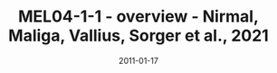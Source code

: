 ---
title: MEL04-1-1 - overview - Nirmal, Maliga, Vallius, Sorger et al., 2021
image: https://labsyspharm.github.io/HTA-MELATLAS-1/images/thumbnail-MEL04-1-1-overview.jpg
date: '2011-01-17'
minerva_link: https://labsyspharm.github.io/HTA-MELATLAS-1/stories/MEL04-1-1-overview.html
info_link: null
show_page_link: false
---